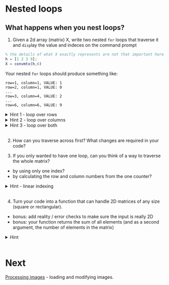 # Nested loops

## What happens when you nest loops?

1. Given a 2d array (matrix) X, write two nested ``for`` loops that traverse it and ``disp``lay the value and indeces on the command prompt

```matlab
% the details of what X exactly represents are not that important here ;]
h = [1 2 3 9];
X = convmtx(h,6)
```

Your nested ``for`` loops should produce something like:

```
row=1, column=1, VALUE: 1
row=2, column=1, VALUE: 0
...
row=3, column=4, VALUE: 2
...
row=6, column=6, VALUE: 9
```

<details><summary>Hint 1 - loop over rows</summary><p>

Step one is to think about how to loop over one dimension of this table... row 1, 2, ..

- How big is ``X``? Hard-code the number of rows

<code>
% how big is X?
size(X) % 6 by 6

for iRow = 1:6
   X(iRow, :)  % this picks each row in turn
end

% but better not to hard-code the number 6
nRows = size(X,1);
for iRow = 1:nRows
   X(iRow, :)  % this picks each row in turn
end
</code>

</p></details>

<details><summary>Hint 2 - loop over columns</summary><p>

Step two... the natural step is to try out the other way... we now need to put the index in the 2nd position!

<code>
nRows = size(X,1);
nColumns = size(X,2);

for iColumn = 1:nColumns
   X(:, iColumn)  % this picks each COLUMN in turn
end
</code>

</p></details>

<details><summary>Hint 3 - loop over both</summary><p>

Now, let's put those two things together. Read through the comments in the code and make sure you understand exactly what's happening. Draw a diagram of the matrix / table and indicate in which way the code steps through...

<code>
nRows = size(X,1);
nColumns = size(X,2);

% each time we go to a new row...
% we want then go through each column
for iRow = 1:nRows
    % loop over rows (this loop runs 6 times)
    % and each time we go to a new row (including the first)
    % step through each column... that ends up being a single element
    for iColumn = 1:nColumns
        % this loop runs 6 times for each row
        % so 6 x 6 times... 36
        X(iRow, iColumn)  % need to say which ROW and COLUMN
    end
end
</code>
</p></details><br>

2. How can you traverse across first? What changes are required in your code?

3. If you only wanted to have one loop, can you think of a way to traverse the whole matrix?
  - by using only one index?
  - by calculating the row and column numbers from the one counter?

<details><summary>Hint - linear indexing</summary><p>

Look up / google <emph>linear indexing</emph> and remind yourself how that can be used to "address" a particular element in the table/matrix.

</p></details><br>

4. Turn your code into a function that can handle 2D matrices of any size (square or rectangular).
  - bonus: add reality / error checks to make sure the input is really 2D
  - bonus: your function returns the sum of all elements (and as a second argument, the number of elements in the matrix)
<details><summary>Hint </summary><p>

Use <code>if/else</code> to check the number of dimensions; the command <code>ndims()</code> will help.

</p></details><br>

# Next

[Processing images](10-imageProcessing.md) - loading and modifying images.
